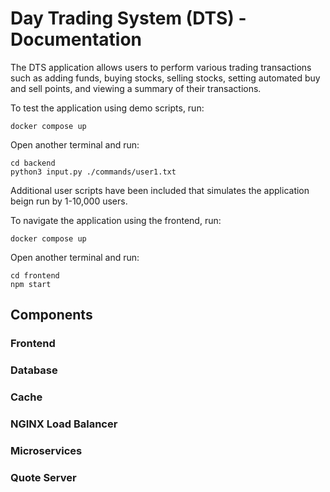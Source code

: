 # Day Trading System (DTS) - Documentation

The DTS application allows users to perform various trading transactions such as adding funds, buying stocks, selling stocks, setting automated buy and sell points, and viewing a summary of their transactions. 

To test the application using demo scripts, run:

```
docker compose up
```

Open another terminal and run:

```
cd backend
python3 input.py ./commands/user1.txt
```

Additional user scripts have been included that simulates the application beign run by 1-10,000 users. 

To navigate the application using the frontend, run:

```
docker compose up
```

Open another terminal and run:

```
cd frontend
npm start
```

## Components

### Frontend

### Database

### Cache

### NGINX Load Balancer

### Microservices

### Quote Server
